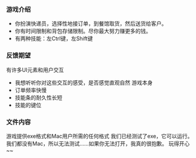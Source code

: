 ### 游戏介绍

- 你扮演快递员，选择性地接订单，到餐馆取货，然后送货给客户。
- 你有时间限制和背包存储限制。尽你最大努力赚更多的钱。
- 有两种技能：左Ctrl键，左Shift键

### 反馈期望
有许多UI元素和用户交互
- 我想听听你对这些交互的感受，是否感觉直观自然
游戏本身
- 订单频率快慢
- 技能条的耐久性长短
- 技能的键位

### 文件内容
游戏提供exe格式和Mac用户所需的任何格式
我们已经测试了exe，它可以运行。
我们都没有Mac，所以无法测试……如果你无法打开，我真的很抱歉。
玩得开心~~
